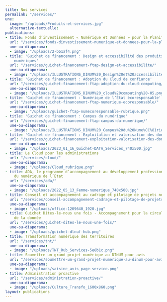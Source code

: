 ```yaml
---
title: Nos services
permalink: "/services/"
une:
  image: "/uploads/Produits-et-services.jpg"
  alternative-textuelle: 
publications:
- title: Fonds d’investissement « Numérique et Données » pour la Planification écologique
  url: "/services/fonds-dinvestissement-numerique-et-donnees-pour-la-planification-ecologique/"
  une-ou-diaporama:
  - image: "/uploads/2-b51af4.png"
- title: 'Guichet de financement : Design et accessibilité des produits et services
    numériques'
  url: "/services/guichet-financement-ftap-design-et-accessibilite/"
  une-ou-diaporama:
  - image: "/uploads/ILLUSTRATIONS_DINUM%20_Design%20et%20accessibilite%CC%81-02.png"
- title: 'Guichet de financement : Adoption du Cloud de confiance'
  url: "/services/guichet-financement-ftap-adoption-du-cloud-computing/ "
  une-ou-diaporama:
  - image: "/uploads/ILLUSTRATIONS_DINUM%20_cloud%20computing%20-05.png"
- title: 'Guichet de financement : Numérique de l’État écoresponsable'
  url: "/services/guichet-financement-ftap-numerique-ecoresponsable/"
  une-ou-diaporama:
  - image: "/uploads/guichet-ftap-numecoresponsable-rubrique.png"
- title: 'Guichet de financement : Campus du numérique'
  url: "/services/guichet-financement-ftap-campus-du-numerique/"
  une-ou-diaporama:
  - image: "/uploads/ILLUSTRATIONS_DINUM%20_Campus%20du%20Nume%CC%81rique-08.png"
- title: 'Guichet de financement : Exploitation et valorisation des données'
  url: "/services/guichet-financement-exploitation-valorisation-des-donnees/"
  une-ou-diaporama:
  - image: "/uploads/2023_01_16_Guichet-DATA_Services_740x500.jpg"
- title: Le Cloud pour les administrations
  url: "/services/cloud/"
  une-ou-diaporama:
  - image: "/uploads/Cloud_rubrique.png"
- title: ADA, le programme d’accompagnement au développement professionnel des agentes
    du numérique de l’État
  url: "/services/ada/"
  une-ou-diaporama:
  - image: "/uploads/2022_05_13_Femme-numerique_740x500.jpg"
- title: Conseil et accompagnement au cadrage et pilotage de projets numériques
  url: "/services/conseil-accompagnement-cadrage-et-pilotage-de-projets-numeriques/"
  une-ou-diaporama:
  - image: "/uploads/office-1209640_1920.jpg"
- title: Guichet Dites-le-nous une fois - Accompagnement pour la circulation et l’exploitation
    de la donnée
  url: "/services/guichet-dites-le-nous-une-fois/"
  une-ou-diaporama:
  - image: "/uploads/guichet-dlnuf-hub.png"
- title: Transformation numérique des territoires
  url: "/services/tnt/"
  une-ou-diaporama:
  - image: "/uploads/TNT_Rub_Services-5e8b1c.png"
- title: Soumettre un grand projet numérique au DINUM pour avis
  url: "/services/soumettre-un-grand-projet-numerique-au-dinum-pour-avis/"
  une-ou-diaporama:
  - image: "/uploads/saisine_avis_page-service.png"
- title: Administration proactive
  url: "/services/administration-proactive/"
  une-ou-diaporama:
  - image: "/uploads/Culture_Transfo_1600x860.png"
layout: publications
---
```


